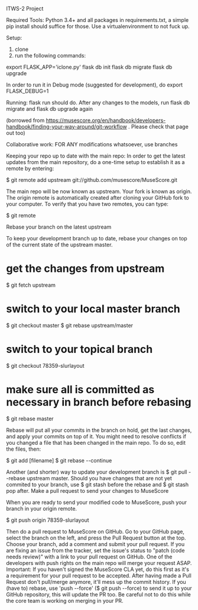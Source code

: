 ITWS-2 Project

Required Tools: Python 3.4+ and all packages in requirements.txt, a simple pip install should suffice for those. Use a virtualenvironment to not fuck up.

Setup:
1. clone
2. run the following commands:

export FLASK_APP='iclone.py'
flask db init
flask db migrate
flask db upgrade

In order to run it in Debug mode (suggested for development), do export FLASK_DEBUG=1

Running:
flask run should do. 
After any changes to the models, run flask db migrate and flask db upgrade again


(borrowed from https://musescore.org/en/handbook/developers-handbook/finding-your-way-around/git-workflow . Please check that page out too)

Collaborative work:
FOR ANY modifications whatsoever, use branches

Keeping your repo up to date with the main repo:
In order to get the latest updates from the main repository, do a one-time setup to establish it as a remote by entering:

$ git remote add upstream git://github.com/musescore/MuseScore.git

The main repo will be now known as upstream. Your fork is known as origin. The origin remote is automatically created after cloning your GitHub fork to your computer. To verify that you have two remotes, you can type:

$ git remote

Rebase your branch on the latest upstream

To keep your development branch up to date, rebase your changes on top of the current state of the upstream master.

# get the changes from upstream
$ git fetch upstream
# switch to your local master branch
$ git checkout master
$ git rebase upstream/master
# switch to your topical branch
$ git checkout 78359-slurlayout
# make sure all is committed as necessary in branch before rebasing
$ git rebase master

Rebase will put all your commits in the branch on hold, get the last changes, and apply your commits on top of it. You might need to resolve conflicts if you changed a file that has been changed in the main repo. To do so, edit the files, then:

$ git add [filename]
$ git rebase --continue 

Another (and shorter) way to update your development branch is $ git pull --rebase upstream master. Should you have changes that are not yet commited to your branch, use $ git stash before the rebase and $ git stash pop after.
Make a pull request to send your changes to MuseScore

When you are ready to send your modified code to MuseScore, push your branch in your origin remote.

$ git push origin 78359-slurlayout

Then do a pull request to MuseScore on GitHub. Go to your GitHub page, select the branch on the left, and press the Pull Request button at the top. Choose your branch, add a comment and submit your pull request. If you are fixing an issue from the tracker, set the issue's status to "patch (code needs review)" with a link to your pull request on GitHub. One of the developers with push rights on the main repo will merge your request ASAP. Important: If you haven't signed the MuseScore CLA yet, do this first as it's a requirement for your pull request to be accepted. After having made a Pull Request don't pull/merge anymore, it'll mess up the commit history. If you (have to) rebase, use 'push --force' ($ git push --force) to send it up to your GitHub repository, this will update the PR too. Be careful not to do this while the core team is working on merging in your PR. 

